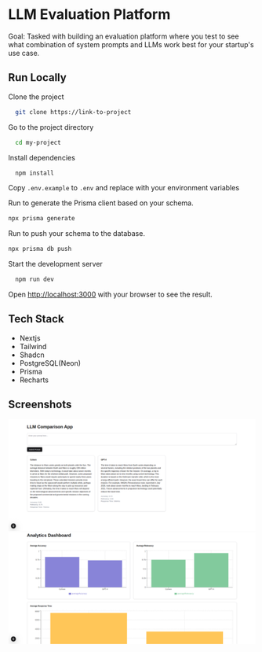 # LLM Evaluation Platform

Goal: Tasked with building an evaluation platform where you test to see what combination of system prompts and LLMs work best for your startup's use case.

## Run Locally

Clone the project

```bash
  git clone https://link-to-project
```

Go to the project directory

```bash
  cd my-project
```

Install dependencies

```bash
  npm install
```

Copy `.env.example` to `.env` and replace with your environment variables

Run to generate the Prisma client based on your schema.

```bash
npx prisma generate
```

Run to push your schema to the database.

```bash
npx prisma db push
```

Start the development server

```bash
  npm run dev
```

Open [http://localhost:3000](http://localhost:3000) with your browser to see the result.

## Tech Stack

- Nextjs
- Tailwind
- Shadcn
- PostgreSQL(Neon)
- Prisma
- Recharts

## Screenshots

![main](public/main.png)
![analytics](public/analytics.png)
